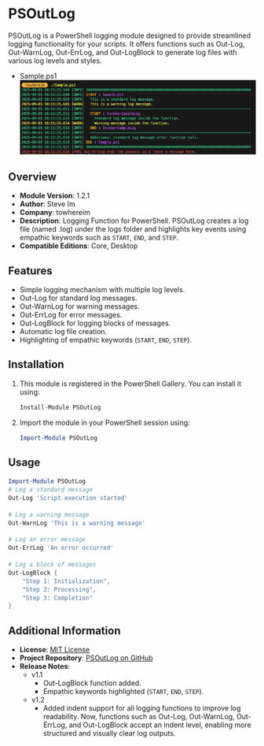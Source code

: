 # PSOutLog

PSOutLog is a PowerShell logging module designed to provide streamlined logging functionality for your scripts. It offers functions such as Out-Log, Out-WarnLog, Out-ErrLog, and Out-LogBlock to generate log files with various log levels and styles.

- Sample.ps1
![poster](./PSOutLog_Sample.png)

## Overview

- **Module Version**: 1.2.1  
- **Author**: Steve Im  
- **Company**: towhereim  
- **Description**: Logging Function for PowerShell. PSOutLog creates a log file (named <scriptname>.log) under the logs folder and highlights key events using empathic keywords such as `START`, `END`, and `STEP`.  
- **Compatible Editions**: Core, Desktop

## Features

- Simple logging mechanism with multiple log levels.
- Out-Log for standard log messages.
- Out-WarnLog for warning messages.
- Out-ErrLog for error messages.
- Out-LogBlock for logging blocks of messages.
- Automatic log file creation.
- Highlighting of empathic keywords (`START`, `END`, `STEP`).

## Installation

1. This module is registered in the PowerShell Gallery. You can install it using:
   ```powershell
   Install-Module PSOutLog
   ```
2. Import the module in your PowerShell session using:
   ```powershell
   Import-Module PSOutLog
   ```

## Usage

```powershell
Import-Module PSOutLog
# Log a standard message
Out-Log 'Script execution started'

# Log a warning message
Out-WarnLog 'This is a warning message'

# Log an error message
Out-ErrLog 'An error occurred'

# Log a block of messages
Out-LogBlock {
    "Step 1: Initialization",
    "Step 2: Processing",
    "Step 3: Completion"
}
```

## Additional Information

- **License**: [MIT License](https://github.com/towhereim/PSOutLog/LICENSE)
- **Project Repository**: [PSOutLog on GitHub](https://github.com/towhereim/PSOutLog)
- **Release Notes**:
  - v1.1
    - Out-LogBlock function added.
    - Empathic keywords highlighted (`START`, `END`, `STEP`).
  - v1.2
    - Added indent support for all logging functions to improve log readability. Now, functions such as Out-Log, Out-WarnLog, Out-ErrLog, and Out-LogBlock accept an indent level, enabling more structured and visually clear log outputs.